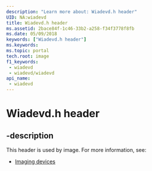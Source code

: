```yaml
---
description: "Learn more about: Wiadevd.h header"
UID: NA:wiadevd
title: Wiadevd.h header
ms.assetid: 2bace84f-1c46-33b2-a258-f34f3778f8fb
ms.date: 05/09/2018
keywords: ["Wiadevd.h header"]
ms.keywords: 
ms.topic: portal
tech.root: image
f1_keywords:
 - wiadevd
 - wiadevd/wiadevd
api_name:
 - wiadevd
---
```


# Wiadevd.h header


## -description

This header is used by image. For more information, see:

- [Imaging devices](../_image/index.md)

